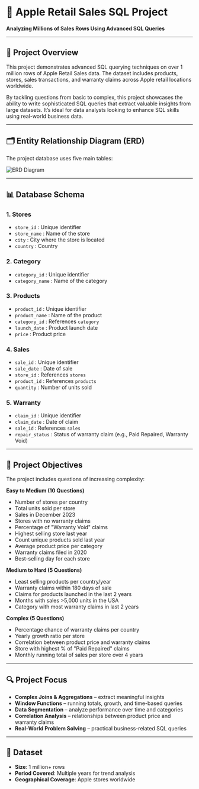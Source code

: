 #  Apple Retail Sales SQL Project
**Analyzing Millions of Sales Rows Using Advanced SQL Queries**

---

## 📖 Project Overview
This project demonstrates advanced SQL querying techniques on over 1 million rows of Apple Retail Sales data. The dataset includes products, stores, sales transactions, and warranty claims across Apple retail locations worldwide.  

By tackling questions from basic to complex, this project showcases the ability to write sophisticated SQL queries that extract valuable insights from large datasets. It’s ideal for data analysts looking to enhance SQL skills using real-world business data.

---

## 🗂 Entity Relationship Diagram (ERD)
The project database uses five main tables:

![ERD Diagram](images/erd_diagram.png)


---

## 📊 Database Schema

### 1. Stores
- `store_id` : Unique identifier  
- `store_name` : Name of the store  
- `city` : City where the store is located  
- `country` : Country  

### 2. Category
- `category_id` : Unique identifier  
- `category_name` : Name of the category  

### 3. Products
- `product_id` : Unique identifier  
- `product_name` : Name of the product  
- `category_id` : References `category`  
- `launch_date` : Product launch date  
- `price` : Product price  

### 4. Sales
- `sale_id` : Unique identifier  
- `sale_date` : Date of sale  
- `store_id` : References `stores`  
- `product_id` : References `products`  
- `quantity` : Number of units sold  

### 5. Warranty
- `claim_id` : Unique identifier  
- `claim_date` : Date of claim  
- `sale_id` : References `sales`  
- `repair_status` : Status of warranty claim (e.g., Paid Repaired, Warranty Void)  

---

## 🎯 Project Objectives
The project includes questions of increasing complexity:  

**Easy to Medium (10 Questions)**  
- Number of stores per country  
- Total units sold per store  
- Sales in December 2023  
- Stores with no warranty claims  
- Percentage of "Warranty Void" claims  
- Highest selling store last year  
- Count unique products sold last year  
- Average product price per category  
- Warranty claims filed in 2020  
- Best-selling day for each store  

**Medium to Hard (5 Questions)**  
- Least selling products per country/year  
- Warranty claims within 180 days of sale  
- Claims for products launched in the last 2 years  
- Months with sales >5,000 units in the USA  
- Category with most warranty claims in last 2 years  

**Complex (5 Questions)**  
- Percentage chance of warranty claims per country  
- Yearly growth ratio per store  
- Correlation between product price and warranty claims  
- Store with highest % of "Paid Repaired" claims  
- Monthly running total of sales per store over 4 years  

---

## 🔍 Project Focus
- **Complex Joins & Aggregations** – extract meaningful insights  
- **Window Functions** – running totals, growth, and time-based queries  
- **Data Segmentation** – analyze performance over time and categories  
- **Correlation Analysis** – relationships between product price and warranty claims  
- **Real-World Problem Solving** – practical business-related SQL queries  

---

## 📂 Dataset
- **Size**: 1 million+ rows  
- **Period Covered**: Multiple years for trend analysis  
- **Geographical Coverage**: Apple stores worldwide  

